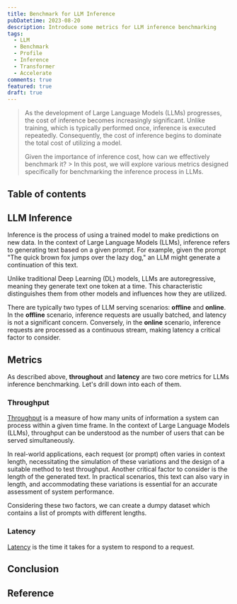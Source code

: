 ```yaml
---
title: Benchmark for LLM Inference
pubDatetime: 2023-08-20
description: Introduce some metrics for LLM inference benchmarking
tags:
  - LLM
  - Benchmark
  - Profile
  - Inference
  - Transformer
  - Accelerate
comments: true
featured: true
draft: true
---
```


> As the development of Large Language Models (LLMs) progresses, the cost of inference becomes increasingly significant. Unlike training, which is typically performed once, inference is executed repeatedly. Consequently, the cost of inference begins to dominate the total cost of utilizing a model.
>
> Given the importance of inference cost, how can we effectively benchmark it? > In this post, we will explore various metrics designed specifically for benchmarking the inference process in LLMs.

## Table of contents

## LLM Inference

Inference is the process of using a trained model to make predictions on new data. In the context of Large Language Models (LLMs), inference refers to generating text based on a given prompt. For example, given the prompt "The quick brown fox jumps over the lazy dog," an LLM might generate a continuation of this text.

Unlike traditional Deep Learning (DL) models, LLMs are autoregressive, meaning they generate text one token at a time. This characteristic distinguishes them from other models and influences how they are utilized.

There are typically two types of LLM serving scenarios: **offline** and **online**.
In the **offline** scenario, inference requests are usually batched, and latency is not a significant concern.
Conversely, in the **online** scenario, inference requests are processed as a continuous stream, making latency a critical factor to consider.

## Metrics

As described above, **throughout** and **latency** are two core metrics for LLMs inference benchmarking. Let's drill down into each of them.

### Throughput

[Throughput](https://en.wikipedia.org/wiki/Network_throughput) is a measure of how many units of information a system can process within a given time frame. In the context of Large Language Models (LLMs), throughput can be understood as the number of users that can be served simultaneously.

In real-world applications, each request (or prompt) often varies in context length, necessitating the simulation of these variations and the design of a suitable method to test throughput. Another critical factor to consider is the length of the generated text. In practical scenarios, this text can also vary in length, and accommodating these variations is essential for an accurate assessment of system performance.

Considering these two factors, we can create a dumpy dataset which contains a list of prompts with different lengths.

### Latency

[Latency](<https://en.wikipedia.org/wiki/Latency_(engineering)>) is the time it takes for a system to respond to a request.

## Conclusion

## Reference
